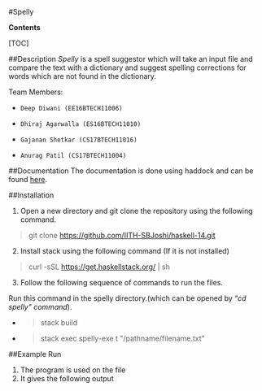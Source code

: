 #Spelly

**Contents**

[TOC]

##Description
_Spelly_ is a spell suggestor which will take an input file and compare the text with a dictionary and suggest spelling corrections for words which are not found in the dictionary.

Team Members:

-     Deep Diwani (EE16BTECH11006)
-     Dhiraj Agarwalla (ES16BTECH11010)
-     Gajanan Shetkar (CS17BTECH11016)
-     Anurag Patil (CS17BTECH11004)

##Documentation
The documentation is done using haddock and can be found [here]().

##Installation

1. Open a new directory and git clone the repository using the following command.
> git clone https://github.com/IITH-SBJoshi/haskell-14.git

2. Install stack using the following command (If it is not installed)

 > curl -sSL https://get.haskellstack.org/ | sh

3. Follow the following sequence of commands to run the files.
 
 Run this command in the spelly directory.(which can be opened by _"cd spelly" command_).
 - >stack build
 
 - >stack exec spelly-exe t "/pathname/filename.txt"

 
##Example Run

1. The program is used on the file
2. It gives the following output

